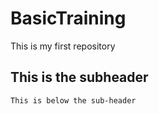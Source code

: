 # BasicTraining
This is my first repository
## This is the subheader
    This is below the sub-header